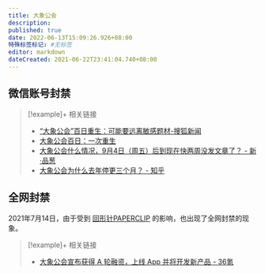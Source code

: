 ```yaml
---
title: 大象公会
description:
published: true
date: 2022-06-13T15:09:26.926+08:00
特殊标签标记: #无标签
editor: markdown
dateCreated: 2021-06-22T23:41:04.740+08:00
---
```


## 微信账号封禁

> [!example]+ 相关链接
> + [“大象公会”百日重生：可能要远离敏感题材-搜狐新闻](https://web.archive.org/web/20210602225352/http://news.sohu.com/20140322/n397041831.shtml)
> + [大象公会百日：一次重生](https://web.archive.org/web/20210622072515/https://www.douban.com/note/345107421/)
> + [大象公会什么情况，9月4日（周五）后到现在快两周没发文章了？ - 新·品葱](https://web.archive.org/web/20210622072217/https://pincong.rocks/question/31097)
> + [大象公会为什么去年停更三个月？ - 知乎](https://web.archive.org/web/20210622051820/https://www.zhihu.com/question/440575137)

## 全网封禁

2021年7月14日，由于受到 [回形针PAPERCLIP](/people/回形针PAPERCLIP.md) 的影响，也出现了全网封禁的现象。

> [!example]+ 相关链接
> + [大象公会宣布获得 A 轮融资，上线 App 并将开发新产品 - 36氪](https://web.archive.org/web/20201028121811/https://36kr.com/p/1720926453761)
